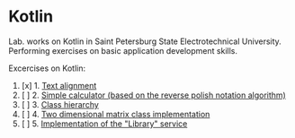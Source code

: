 # Kotlin
Lab. works on Kotlin in Saint Petersburg State Electrotechnical University. Performing exercises on basic application development skills.

Excercises on Kotlin:
1. [x] 1. [Text alignment](https://github.com/GonarchX/kotlin-course/tree/master/1-lab)
2. [ ] 2. [Simple calculator (based on the reverse polish notation algorithm)](https://github.com/GonarchX/kotlin-course/tree/master/2-lab)
3. [ ] 3. [Class hierarchy](https://github.com/GonarchX/kotlin-course/tree/master/3-lab)
4. [ ] 4. [Two dimensional matrix class implementation](https://github.com/GonarchX/kotlin-course/tree/master/4-lab)
5. [ ] 5. [Implementation of the "Library" service](https://github.com/GonarchX/kotlin-course/tree/master/5-lab)

